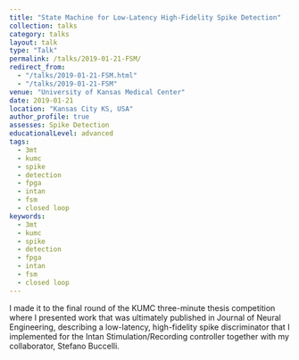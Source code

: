 ```yaml
---
title: "State Machine for Low-Latency High-Fidelity Spike Detection"
collection: talks
category: talks
layout: talk
type: "Talk"
permalink: /talks/2019-01-21-FSM/
redirect_from:
  - "/talks/2019-01-21-FSM.html"
  - "/talks/2019-01-21-FSM"
venue: "University of Kansas Medical Center"
date: 2019-01-21
location: "Kansas City KS, USA"
author_profile: true
assesses: Spike Detection
educationalLevel: advanced
tags:
  - 3mt
  - kumc
  - spike
  - detection
  - fpga
  - intan
  - fsm
  - closed loop
keywords:
  - 3mt
  - kumc
  - spike
  - detection
  - fpga
  - intan
  - fsm
  - closed loop
---
```


I made it to the final round of the KUMC three-minute thesis competition where I presented work that was ultimately published in Journal of Neural Engineering, describing a low-latency, high-fidelity spike discriminator that I implemented for the Intan Stimulation/Recording controller together with my collaborator, Stefano Buccelli.
